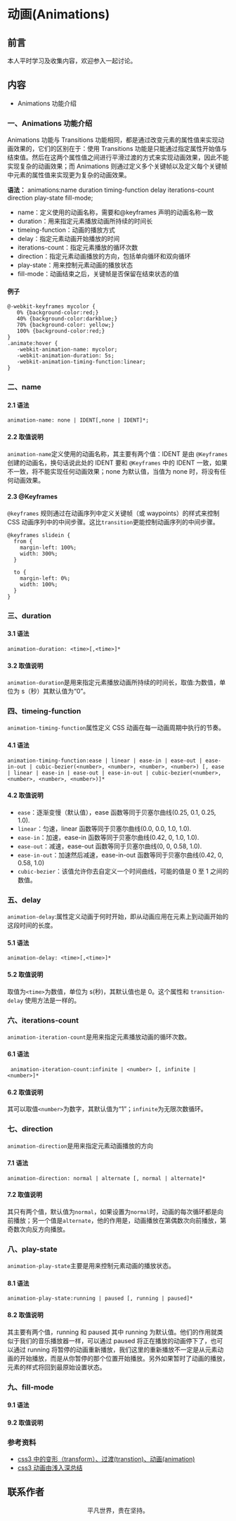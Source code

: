 # 动画(Animations)

## 前言

本人平时学习及收集内容，欢迎参入一起讨论。

## 内容

- Animations 功能介绍

### 一、Animations 功能介绍

Animations 功能与 Transitions 功能相同，都是通过改变元素的属性值来实现动画效果的，它们的区别在于：使用 Transitions 功能是只能通过指定属性开始值与结束值。然后在这两个属性值之间进行平滑过渡的方式来实现动画效果，因此不能实现复杂的动画效果；而 Animations 则通过定义多个关键帧以及定义每个关键帧中元素的属性值来实现更为复杂的动画效果。

**语法：** animations:name duration timing-function delay iterations-count direction play-state fill-mode;

- name：定义使用的动画名称，需要和@keyframes 声明的动画名称一致
- duration：用来指定元素播放动画所持续的时间长
- timeing-function：动画的播放方式
- delay：指定元素动画开始播放的时间
- iterations-count：指定元素播放的循环次数
- direction：指定元素动画播放的方向，包括单向循环和双向循环
- play-state：用来控制元素动画的播放状态
- fill-mode：动画结束之后，关键帧是否保留在结束状态的值

#### 例子

```
@-webkit-keyframes mycolor {
   0% {background-color:red;}
   40% {background-color:darkblue;}
   70% {background-color: yellow;}
   100% {background-color:red;}
}
.animate:hover {
   -webkit-animation-name: mycolor;
   -webkit-animation-duration: 5s;
   -webkit-animation-timing-function:linear;
}
```

### 二、name

#### 2.1 语法

```
animation-name: none | IDENT[,none | IDENT]*;
```

#### 2.2 取值说明

`animation-name`定义使用的动画名称，其主要有两个值：IDENT 是由 `@Keyframes` 创建的动画名，换句话说此处的 IDENT 要和 `@Keyframes` 中的 IDENT 一致，如果不一致，将不能实现任何动画效果；none 为默认值，当值为 none 时，将没有任何动画效果。

#### 2.3 @Keyframes

`@keyframes` 规则通过在动画序列中定义关键帧（或 waypoints）的样式来控制 CSS 动画序列中的中间步骤。这比`transition`更能控制动画序列的中间步骤。

```
@keyframes slidein {
  from {
    margin-left: 100%;
    width: 300%;
  }

  to {
    margin-left: 0%;
    width: 100%;
  }
}
```

### 三、duration

#### 3.1 语法

```
animation-duration: <time>[,<time>]*
```

#### 3.2 取值说明

`animation-duration`是用来指定元素播放动画所持续的时间长，取值:<time>为数值，单位为 s（秒）其默认值为“0”。

### 四、timeing-function

`animation-timing-function`属性定义 CSS 动画在每一动画周期中执行的节奏。

#### 4.1 语法

```
animation-timing-function:ease | linear | ease-in | ease-out | ease-in-out | cubic-bezier(<number>, <number>, <number>, <number>) [, ease | linear | ease-in | ease-out | ease-in-out | cubic-bezier(<number>, <number>, <number>, <number>)]*
```

#### 4.2 取值说明

- `ease`：逐渐变慢（默认值），ease 函数等同于贝塞尔曲线(0.25, 0.1, 0.25, 1.0).
- `linear`：匀速，linear 函数等同于贝塞尔曲线(0.0, 0.0, 1.0, 1.0).
- `ease-in`：加速，ease-in 函数等同于贝塞尔曲线(0.42, 0, 1.0, 1.0).
- `ease-out`：减速，ease-out 函数等同于贝塞尔曲线(0, 0, 0.58, 1.0).
- `ease-in-out`：加速然后减速，ease-in-out 函数等同于贝塞尔曲线(0.42, 0, 0.58, 1.0)
- `cubic-bezier`：该值允许你去自定义一个时间曲线，可能的值是 0 至 1 之间的数值。

### 五、delay

`animation-delay`:属性定义动画于何时开始，即从动画应用在元素上到动画开始的这段时间的长度。

#### 5.1 语法

```
animation-delay: <time>[,<time>]*
```

#### 5.2 取值说明

取值为`<time>`为数值，单位为 s(秒)，其默认值也是 0。这个属性和 `transition-delay` 使用方法是一样的。

### 六、iterations-count

`animation-iteration-count`是用来指定元素播放动画的循环次数。

#### 6.1 语法

```
 animation-iteration-count:infinite | <number> [, infinite | <number>]*
```

#### 6.2 取值说明

其可以取值`<number>`为数字，其默认值为“1”；`infinite`为无限次数循环。

### 七、direction

`animation-direction`是用来指定元素动画播放的方向

#### 7.1 语法

```
animation-direction: normal | alternate [, normal | alternate]*
```

#### 7.2 取值说明

其只有两个值，默认值为`normal`，如果设置为`normal`时，动画的每次循环都是向前播放；另一个值是`alternate`，他的作用是，动画播放在第偶数次向前播放，第奇数次向反方向播放。

### 八、play-state

`animation-play-state`主要是用来控制元素动画的播放状态。

#### 8.1 语法

```
animation-play-state:running | paused [, running | paused]*
```

#### 8.2 取值说明

其主要有两个值，running 和 paused 其中 running 为默认值。他们的作用就类似于我们的音乐播放器一样，可以通过 paused 将正在播放的动画停下了，也可以通过 running 将暂停的动画重新播放，我们这里的重新播放不一定是从元素动画的开始播放，而是从你暂停的那个位置开始播放。另外如果暂时了动画的播放，元素的样式将回到最原始设置状态。

### 九、fill-mode

#### 9.1 语法

#### 9.2 取值说明

### 参考资料

- [css3 中的变形（transform）、过渡(transtion)、动画(animation)](https://www.cnblogs.com/qianduanjingying/p/4937574.html)
- [css3 动画由浅入深总结](https://www.cnblogs.com/tugenhua0707/p/5385261.html)

## 联系作者

<div align="center">
    <p>
        平凡世界，贵在坚持。
    </p>
    <img :src="$withBase('/about/contact.png')" />
</div>
